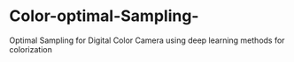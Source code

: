 # Color-optimal-Sampling-
Optimal Sampling for Digital Color Camera using deep learning methods for colorization
